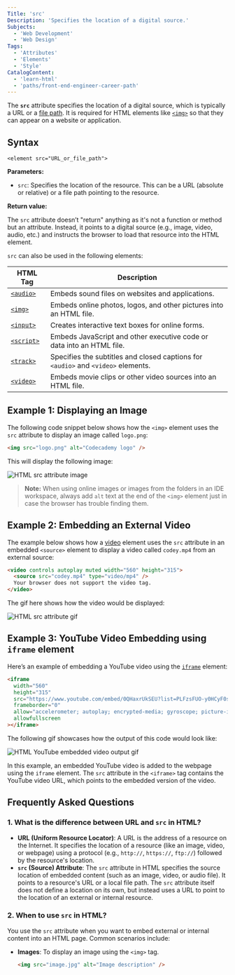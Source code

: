 ```yaml
---
Title: 'src'
Description: 'Specifies the location of a digital source.'
Subjects:
  - 'Web Development'
  - 'Web Design'
Tags:
  - 'Attributes'
  - 'Elements'
  - 'Style'
CatalogContent:
  - 'learn-html'
  - 'paths/front-end-engineer-career-path'
---
```


The **`src`** attribute specifies the location of a digital source, which is typically a URL or a [file path](https://www.codecademy.com/resources/docs/html/file-paths). It is required for HTML elements like [`<img>`](https://www.codecademy.com/resources/docs/html/elements/img) so that they can appear on a website or application.

## Syntax

```pseudo
<element src="URL_or_file_path">
```

**Parameters:**

- `src`: Specifies the location of the resource. This can be a URL (absolute or relative) or a file path pointing to the resource.

**Return value:**

The `src` attribute doesn’t "return" anything as it's not a function or method but an attribute. Instead, it points to a digital source (e.g., image, video, audio, etc.) and instructs the browser to load that resource into the HTML element.

`src` can also be used in the following elements:

| HTML Tag                                                                     | Description                                                                       |
| ---------------------------------------------------------------------------- | --------------------------------------------------------------------------------- |
| [`<audio>`](https://www.codecademy.com/resources/docs/html/elements/audio)   | Embeds sound files on websites and applications.                                  |
| [`<img>`](https://www.codecademy.com/resources/docs/html/images)             | Embeds online photos, logos, and other pictures into an HTML file.                |
| [`<input>`](https://www.codecademy.com/resources/docs/html/elements/input)   | Creates interactive text boxes for online forms.                                  |
| [`<script>`](https://www.codecademy.com/resources/docs/html/elements/script) | Embeds JavaScript and other executive code or data into an HTML file.             |
| [`<track>`](https://www.codecademy.com/resources/docs/html/elements/track)   | Specifies the subtitles and closed captions for `<audio>` and `<video>` elements. |
| [`<video>`](https://www.codecademy.com/resources/docs/html/elements/video)   | Embeds movie clips or other video sources into an HTML file.                      |

## Example 1: Displaying an Image

The following code snippet below shows how the `<img>` element uses the `src` attribute to display an image called `logo.png`:

```html
<img src="logo.png" alt="Codecademy logo" />
```

This will display the following image:

![HTML src attribute image](https://raw.githubusercontent.com/Codecademy/docs/main/media/html-attribute-src-img.png)

> **Note:** When using online images or images from the folders in an IDE workspace, always add `alt` text at the end of the `<img>` element just in case the browser has trouble finding them.

## Example 2: Embedding an External Video

The example below shows how a [video](https://www.codecademy.com/resources/docs/html/videos) element uses the `src` attribute in an embedded `<source>` element to display a video called `codey.mp4` from an external source:

```html
<video controls autoplay muted width="560" height="315">
  <source src="codey.mp4" type="video/mp4" />
  Your browser does not support the video tag.
</video>
```

The gif here shows how the video would be displayed:

![HTML src attribute gif](https://raw.githubusercontent.com/Codecademy/docs/main/media/html-src-attribute-video.gif)

## Example 3: YouTube Video Embedding using `iframe` element

Here’s an example of embedding a YouTube video using the [`iframe`](https://www.codecademy.com/resources/docs/html/elements/iframe) element:

```html
<iframe
  width="560"
  height="315"
  src="https://www.youtube.com/embed/0QHaxrUkSEU?list=PLFzsFUO-y0HCyF0smKSi0WMhbMR2mqz2V"
  frameborder="0"
  allow="accelerometer; autoplay; encrypted-media; gyroscope; picture-in-picture"
  allowfullscreen
></iframe>
```

The following gif showcases how the output of this code would look like:

![HTML YouTube embedded video output gif](https://raw.githubusercontent.com/Codecademy/docs/main/media/youtube-embedded-video-output.gif)

In this example, an embedded YouTube video is added to the webpage using the `iframe` element. The `src` attribute in the `<iframe>` tag contains the YouTube video URL, which points to the embedded version of the video.

## Frequently Asked Questions

### 1. What is the difference between URL and `src` in HTML?

- **URL (Uniform Resource Locator)**: A URL is the address of a resource on the Internet. It specifies the location of a resource (like an image, video, or webpage) using a protocol (e.g., `http://`, `https://`, `ftp://`) followed by the resource's location.
- **`src` (Source) Attribute**: The `src` attribute in HTML specifies the source location of embedded content (such as an image, video, or audio file). It points to a resource's URL or a local file path. The `src` attribute itself does not define a location on its own, but instead uses a URL to point to the location of an external or internal resource.

### 2. When to use `src` in HTML?

You use the `src` attribute when you want to embed external or internal content into an HTML page. Common scenarios include:

- **Images**: To display an image using the `<img>` tag.

  ```html
  <img src="image.jpg" alt="Image description" />
